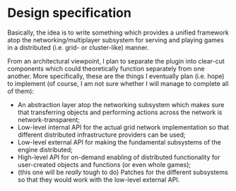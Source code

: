 # Design specification

Basically, the idea is to write something which provides a unified framework atop the networking/multiplayer subsystem for serving and playing games in a distributed (i.e. grid- or cluster-like) manner.

From an architectural viewpoint, I plan to separate the plugin into clear-cut components which could theoretically function separately from one another.
More specifically, these are the things I eventually plan (i.e. hope) to implement (of course, I am not sure whether I will manage to complete all of them):
* An abstraction layer atop the networking subsystem which makes sure that transferring objects and performing actions across the network is network-transparent;
* Low-level internal API for the actual grid network implementation so that different distributed infrastructure providers can be used;
* Low-level external API for making the fundamental subsystems of the engine distributed;
* High-level API for on-demand enabling of distributed functionality for user-created objects and functions (or even whole games);
* (this one will be *really* tough to do) Patches for the different subsystems so that they would work with the low-level external API.
